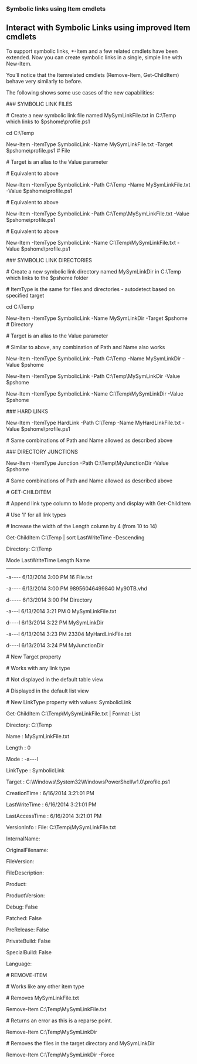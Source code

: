 ### Symbolic links using Item cmdlets
Interact with Symbolic Links using improved Item cmdlets
--------------------------------------------------------

To support symbolic links, \*-Item and a few related cmdlets have been extended. Now you can create symbolic links in a single, simple line with New-Item.

You’ll notice that the Itemrelated cmdlets (Remove-Item, Get-ChildItem) behave very similarly to before.

The following shows some use cases of the new capabilities:

\#\#\# SYMBOLIC LINK FILES

\# Create a new symbolic link file named MySymLinkFile.txt in C:\\Temp which links to $pshome\\profile.ps1

cd C:\\Temp

New-Item -ItemType SymbolicLink -Name MySymLinkFile.txt -Target $pshome\\profile.ps1 \# File

\# Target is an alias to the Value parameter

\# Equivalent to above

New-Item -ItemType SymbolicLink -Path C:\\Temp -Name MySymLinkFile.txt -Value $pshome\\profile.ps1

\# Equivalent to above

New-Item -ItemType SymbolicLink -Path C:\\Temp\\MySymLinkFile.txt -Value $pshome\\profile.ps1

\# Equivalent to above

New-Item -ItemType SymbolicLink -Name C:\\Temp\\MySymLinkFile.txt -Value $pshome\\profile.ps1

\#\#\# SYMBOLIC LINK DIRECTORIES

\# Create a new symbolic link directory named MySymLinkDir in C:\\Temp which links to the $pshome folder

\# ItemType is the same for files and directories - autodetect based on specified target

cd C:\\Temp

New-Item -ItemType SymbolicLink -Name MySymLinkDir -Target $pshome \# Directory

\# Target is an alias to the Value parameter

\# Similar to above, any combination of Path and Name also works

New-Item -ItemType SymbolicLink -Path C:\\Temp -Name MySymLinkDir -Value $pshome

New-Item -ItemType SymbolicLink -Path C:\\Temp\\MySymLinkDir -Value $pshome

New-Item -ItemType SymbolicLink -Name C:\\Temp\\MySymLinkDir -Value $pshome

\#\#\# HARD LINKS

New-Item -ItemType HardLink -Path C:\\Temp -Name MyHardLinkFile.txt -Value $pshome\\profile.ps1

\# Same combinations of Path and Name allowed as described above

\#\#\# DIRECTORY JUNCTIONS

New-Item -ItemType Junction -Path C:\\Temp\\MyJunctionDir -Value $pshome

\# Same combinations of Path and Name allowed as described above

\# GET-CHILDITEM

\# Append link type column to Mode property and display with Get-ChildItem

\# Use 'l' for all link types

\# Increase the width of the Length column by 4 (from 10 to 14)

Get-ChildItem C:\\Temp | sort LastWriteTime -Descending

Directory: C:\\Temp

Mode LastWriteTime Length Name

---- ------------- ------ ----

-a---- 6/13/2014 3:00 PM 16 File.txt

-a---- 6/13/2014 3:00 PM 98956046499840 My90TB.vhd

d----- 6/13/2014 3:00 PM Directory

-a---l 6/13/2014 3:21 PM 0 MySymLinkFile.txt

d----l 6/13/2014 3:22 PM MySymLinkDir

-a---l 6/13/2014 3:23 PM 23304 MyHardLinkFile.txt

d----l 6/13/2014 3:24 PM MyJunctionDir

\# New Target property

\# Works with any link type

\# Not displayed in the default table view

\# Displayed in the default list view

\# New LinkType property with values: SymbolicLink

Get-ChildItem C:\\Temp\\MySymLinkFile.txt | Format-List

Directory: C:\\Temp

Name : MySymLinkFile.txt

Length : 0

Mode : -a---l

LinkType : SymbolicLink

Target : C:\\Windows\\System32\\WindowsPowerShell\\v1.0\\profile.ps1

CreationTime : 6/16/2014 3:21:01 PM

LastWriteTime : 6/16/2014 3:21:01 PM

LastAccessTime : 6/16/2014 3:21:01 PM

VersionInfo : File: C:\\Temp\\MySymLinkFile.txt

InternalName:

OriginalFilename:

FileVersion:

FileDescription:

Product:

ProductVersion:

Debug: False

Patched: False

PreRelease: False

PrivateBuild: False

SpecialBuild: False

Language:

\# REMOVE-ITEM

\# Works like any other item type

\# Removes MySymLinkFile.txt

Remove-Item C:\\Temp\\MySymLinkFile.txt

\# Returns an error as this is a reparse point.

Remove-Item C:\\Temp\\MySymLinkDir

\# Removes the files in the target directory and MySymLinkDir

Remove-Item C:\\Temp\\MySymLinkDir -Force
